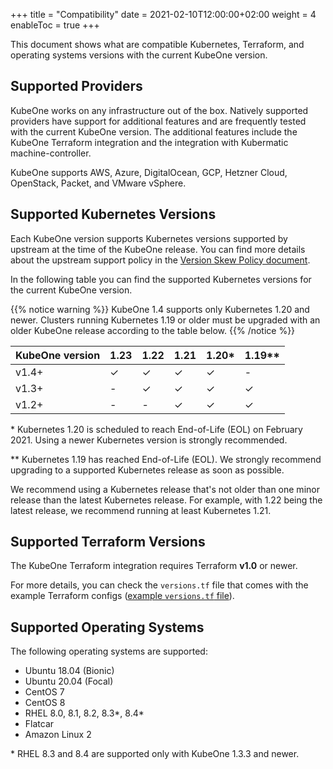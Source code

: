 +++
title = "Compatibility"
date = 2021-02-10T12:00:00+02:00
weight = 4
enableToc = true
+++

This document shows what are compatible Kubernetes, Terraform, and operating
systems versions with the current KubeOne version.

## Supported Providers

KubeOne works on any infrastructure out of the box. Natively supported
providers have support for additional features and are frequently tested with
the current KubeOne version. The additional features include the KubeOne
Terraform integration and the integration with Kubermatic machine-controller.

KubeOne supports AWS, Azure, DigitalOcean, GCP, Hetzner Cloud,
OpenStack, Packet, and VMware vSphere.

## Supported Kubernetes Versions

Each KubeOne version supports Kubernetes versions supported by upstream at the
time of the KubeOne release. You can find more details about the upstream
support policy in the [Version Skew Policy document][upstream-supported-versions].

In the following table you can find the supported Kubernetes versions for the
current KubeOne version.

{{% notice warning %}}
KubeOne 1.4 supports only Kubernetes 1.20 and newer. Clusters running
Kubernetes 1.19 or older must be upgraded with an older KubeOne release
according to the table below.
{{% /notice %}}

| KubeOne version | 1.23  | 1.22  | 1.21  | 1.20\*  | 1.19\*\* |
| --------------- | ----- | ----- | ----- | ------- | -------- |
| v1.4+           | ✓     | ✓     | ✓     | ✓       | -        |
| v1.3+           | -     | ✓     | ✓     | ✓       | ✓        |
| v1.2+           | -     | -     | ✓     | ✓       | ✓        |

\* Kubernetes 1.20 is scheduled to reach End-of-Life (EOL) on February 2021.
Using a newer Kubernetes version is strongly recommended.

\*\* Kubernetes 1.19 has reached End-of-Life (EOL). We strongly recommend
upgrading to a supported Kubernetes release as soon as possible.

We recommend using a Kubernetes release that's not older than one minor release
than the latest Kubernetes release. For example, with 1.22 being the latest
release, we recommend running at least Kubernetes 1.21.

## Supported Terraform Versions

The KubeOne Terraform integration requires Terraform **v1.0** or newer.

For more details, you can check the `versions.tf` file that comes with the
example Terraform configs ([example `versions.tf` file][aws-versions-tf]).

## Supported Operating Systems

The following operating systems are supported:

* Ubuntu 18.04 (Bionic)
* Ubuntu 20.04 (Focal)
* CentOS 7
* CentOS 8
* RHEL 8.0, 8.1, 8.2, 8.3\*, 8.4\*
* Flatcar
* Amazon Linux 2

\* RHEL 8.3 and 8.4 are supported only with KubeOne 1.3.3 and newer.

[upstream-supported-versions]: https://kubernetes.io/docs/setup/release/version-skew-policy/#supported-versions
[kubernetes-issue-93194]: https://github.com/kubernetes/kubernetes/issues/93194
[terraform-configs]: https://github.com/kubermatic/kubeone/tree/master/examples/terraform
[aws-versions-tf]: https://github.com/kubermatic/kubeone/blob/master/examples/terraform/aws/versions.tf
